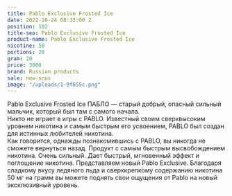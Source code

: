 ```yaml
---
title: Pablo Exclusive Frosted Ice
date: 2022-10-24 08:33:00 Z
position: 102
title-seo: Pablo Exclusive Frosted Ice
product-name: Pablo Exclusive Frosted Ice
nicotine: 50
portions: 20
gram: 20
price: 3000
brand: Russian products
sale: new-snus
image: "/uploads/1-9f655c.png"
---
```


Pablo Exclusive Frosted Ice
ПАБЛО — старый добрый, опасный сильный мальчик, который был там с самого начала.  
Никто не играет в игры с PABLO.  Известный своим сверхвысоким уровнем никотина и самым быстрым его усвоением, 
PABLO был создан для истинных любителей никотина.  
Как говорится, однажды познакомившись с PABLO, вы никогда не сможете вернуться назад. 
Продукт с самым быстрым высвобождением никотина.  Очень сильный.  Дает быстрый, мгновенный эффект и поглощение никотина.  Представляем новый Pablo Exclusive.  Благодаря сладкому вкусу ледяного льда и сверхкрепкому содержанию никотина 50 мг на грамм вы можете поднять свои ощущения от Pablo на новый эксклюзивный уровень.